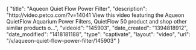 {
    "title": "Aqueon Quiet Flow Power Filter",
    "description": "http:\/\/video.petco.com\/?v=14041 View this video featuring the Aqueon QuietFlow Aquarium Power Filters, QuietFlow 50 product and shop other similar products o...",
    "videoid": "145903",
    "date_created": "1394818912",
    "date_modified": "1418181188",
    "type": "captivate",
    "layout": "video",
    "url": "\/v\/aqueon-quiet-flow-power-filter\/145903"
}
